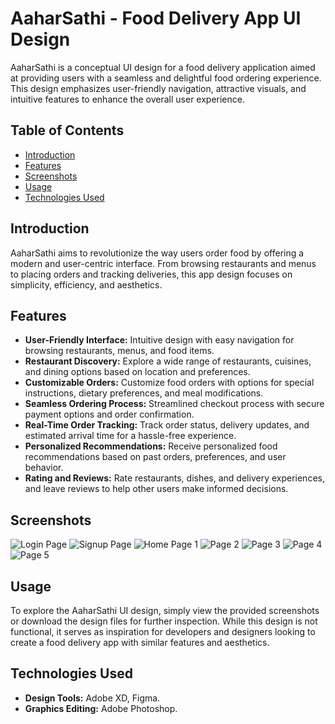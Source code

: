 # AaharSathi - Food Delivery App UI Design

AaharSathi is a conceptual UI design for a food delivery application aimed at providing users with a seamless and delightful food ordering experience. This design emphasizes user-friendly navigation, attractive visuals, and intuitive features to enhance the overall user experience.

## Table of Contents

- [Introduction](#introduction)
- [Features](#features)
- [Screenshots](#screenshots)
- [Usage](#usage)
- [Technologies Used](#technologies-used)


## Introduction

AaharSathi aims to revolutionize the way users order food by offering a modern and user-centric interface. From browsing restaurants and menus to placing orders and tracking deliveries, this app design focuses on simplicity, efficiency, and aesthetics.

## Features

- **User-Friendly Interface:** Intuitive design with easy navigation for browsing restaurants, menus, and food items.
- **Restaurant Discovery:** Explore a wide range of restaurants, cuisines, and dining options based on location and preferences.
- **Customizable Orders:** Customize food orders with options for special instructions, dietary preferences, and meal modifications.
- **Seamless Ordering Process:** Streamlined checkout process with secure payment options and order confirmation.
- **Real-Time Order Tracking:** Track order status, delivery updates, and estimated arrival time for a hassle-free experience.
- **Personalized Recommendations:** Receive personalized food recommendations based on past orders, preferences, and user behavior.
- **Rating and Reviews:** Rate restaurants, dishes, and delivery experiences, and leave reviews to help other users make informed decisions.

## Screenshots
![Login Page](https://github.com/Jeevannaik66/Food-Delivery-App-Ui-Design/assets/117274229/ef928747-d795-4f7e-a0ca-18ee7f8cdd33)
![Signup Page](https://github.com/Jeevannaik66/Food-Delivery-App-Ui-Design/assets/117274229/19e640e5-5035-480c-86eb-52022c0a3cc1)
![Home Page 1](https://github.com/Jeevannaik66/Food-Delivery-App-Ui-Design/assets/117274229/b7c3f78b-ee83-4e61-bae4-a798665c9790)
 ![Page 2](https://github.com/Jeevannaik66/Food-Delivery-App-Ui-Design/assets/117274229/a6fe2954-7349-4e9b-920e-4340bc4bd216)
![Page 3](https://github.com/Jeevannaik66/Food-Delivery-App-Ui-Design/assets/117274229/1802ae30-3ebf-4073-98b4-d1a1cc4ea2fd)
![Page 4](https://github.com/Jeevannaik66/Food-Delivery-App-Ui-Design/assets/117274229/e6891651-484a-4c21-bc36-9bca98754742)
![Page 5](https://github.com/Jeevannaik66/Food-Delivery-App-Ui-Design/assets/117274229/794d0f90-5718-4a2f-a770-ded8105005fd)


## Usage

To explore the AaharSathi UI design, simply view the provided screenshots or download the design files for further inspection. While this design is not functional, it serves as inspiration for developers and designers looking to create a food delivery app with similar features and aesthetics.

## Technologies Used

- **Design Tools:** Adobe XD, Figma.
- **Graphics Editing:** Adobe Photoshop.
  

